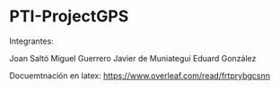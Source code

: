 # PTI-ProjectGPS

Integrantes:

Joan Saltó
Miguel Guerrero
Javier de Muniategui
Eduard González

Docuemtnación en latex: https://www.overleaf.com/read/frtprybgcsnn
